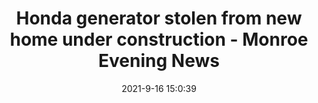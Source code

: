 ---
"title": "Honda generator stolen from new home under construction - Monroe Evening News"
"date": "2021-9-16 15:0:39"
"feed_name": "GOOGLENEWSCONSTRUCTION"
"feed_website": "https://news.google.com/search?q=construction%2Bincident&hl=en-US&gl=US&ceid=US:en"
"feed_rss": "https://news.google.com/rss/search?q=construction%2Bincident&hl=en-US&gl=US&ceid=US:en"
"link": "https://www.monroenews.com/story/news/crime/2021/09/16/honda-generator-stolen-new-home-under-construction/8343247002/"
"file": "_posts/2021-1-1-f5577676d9a2185ecfdd918f08ab6f5f6c3061ff.md"
"accident": "0"
"drilling": "0"
---